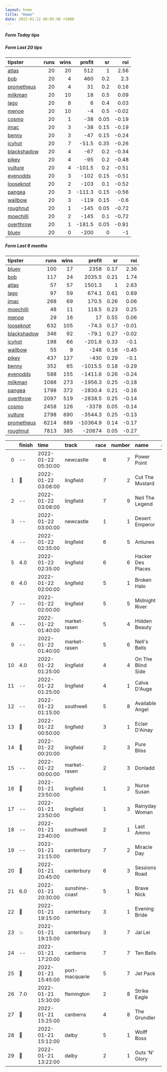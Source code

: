 ```yaml
---   
layout: home  
title: "Home"   
date: 2022-01-22 06:05:06 +1000  
---   
```



##### Form Today tips   

##### Form Last 20 tips   

| tipster                                                         |   runs |   wins |   profit |   sr |   roi |
|:----------------------------------------------------------------|-------:|-------:|---------:|-----:|------:|
| [atlas](https://mrwayneo.github.io/tips/atlas.html)             |     20 |     20 |    512   | 1    |  2.56 |
| [bob](https://mrwayneo.github.io/tips/bob.html)                 |     20 |      4 |    460   | 0.2  |  2.3  |
| [prometheus](https://mrwayneo.github.io/tips/prometheus.html)   |     20 |      4 |     31   | 0.2  |  0.16 |
| [milkman](https://mrwayneo.github.io/tips/milkman.html)         |     20 |     10 |     18   | 0.5  |  0.09 |
| [lago](https://mrwayneo.github.io/tips/lago.html)               |     20 |      8 |      6   | 0.4  |  0.03 |
| [menoe](https://mrwayneo.github.io/tips/menoe.html)             |     20 |     10 |     -4   | 0.5  | -0.02 |
| [cosmo](https://mrwayneo.github.io/tips/cosmo.html)             |     20 |      1 |    -38   | 0.05 | -0.19 |
| [jmac](https://mrwayneo.github.io/tips/jmac.html)               |     20 |      3 |    -38   | 0.15 | -0.19 |
| [benny](https://mrwayneo.github.io/tips/benny.html)             |     20 |      3 |    -47   | 0.15 | -0.24 |
| [icyhot](https://mrwayneo.github.io/tips/icyhot.html)           |     20 |      7 |    -51.5 | 0.35 | -0.26 |
| [blackshadow](https://mrwayneo.github.io/tips/blackshadow.html) |     20 |      4 |    -67   | 0.2  | -0.34 |
| [pikey](https://mrwayneo.github.io/tips/pikey.html)             |     20 |      4 |    -95   | 0.2  | -0.48 |
| [vulture](https://mrwayneo.github.io/tips/vulture.html)         |     20 |      4 |   -101.5 | 0.2  | -0.51 |
| [evenodds](https://mrwayneo.github.io/tips/evenodds.html)       |     20 |      3 |   -102   | 0.15 | -0.51 |
| [looseknot](https://mrwayneo.github.io/tips/looseknot.html)     |     20 |      2 |   -103   | 0.1  | -0.52 |
| [pangea](https://mrwayneo.github.io/tips/pangea.html)           |     20 |      3 |   -111.3 | 0.15 | -0.56 |
| [wallbow](https://mrwayneo.github.io/tips/wallbow.html)         |     20 |      3 |   -119   | 0.15 | -0.6  |
| [roughnut](https://mrwayneo.github.io/tips/roughnut.html)       |     20 |      1 |   -145   | 0.05 | -0.72 |
| [moechilli](https://mrwayneo.github.io/tips/moechilli.html)     |     20 |      2 |   -145   | 0.1  | -0.72 |
| [overthrow](https://mrwayneo.github.io/tips/overthrow.html)     |     20 |      1 |   -181.5 | 0.05 | -0.91 |
| [bluey](https://mrwayneo.github.io/tips/bluey.html)             |     20 |      0 |   -200   | 0    | -1    |

##### Form Last 6 months   

| tipster                                                         |   runs |   wins |   profit |   sr |   roi |
|:----------------------------------------------------------------|-------:|-------:|---------:|-----:|------:|
| [bluey](https://mrwayneo.github.io/tips/bluey.html)             |    100 |     17 |   2358   | 0.17 |  2.36 |
| [bob](https://mrwayneo.github.io/tips/bob.html)                 |    117 |     24 |   2035.5 | 0.21 |  1.74 |
| [atlas](https://mrwayneo.github.io/tips/atlas.html)             |     57 |     57 |   1501.3 | 1    |  2.63 |
| [lago](https://mrwayneo.github.io/tips/lago.html)               |     97 |     59 |    674.1 | 0.61 |  0.69 |
| [jmac](https://mrwayneo.github.io/tips/jmac.html)               |    268 |     69 |    170.5 | 0.26 |  0.06 |
| [moechilli](https://mrwayneo.github.io/tips/moechilli.html)     |     48 |     11 |    118.5 | 0.23 |  0.25 |
| [menoe](https://mrwayneo.github.io/tips/menoe.html)             |     29 |     16 |     17   | 0.55 |  0.06 |
| [looseknot](https://mrwayneo.github.io/tips/looseknot.html)     |    632 |    105 |    -74.3 | 0.17 | -0.01 |
| [blackshadow](https://mrwayneo.github.io/tips/blackshadow.html) |    346 |     92 |    -79.1 | 0.27 | -0.02 |
| [icyhot](https://mrwayneo.github.io/tips/icyhot.html)           |    198 |     66 |   -201.6 | 0.33 | -0.1  |
| [wallbow](https://mrwayneo.github.io/tips/wallbow.html)         |     55 |      9 |   -248   | 0.16 | -0.45 |
| [pikey](https://mrwayneo.github.io/tips/pikey.html)             |    437 |    127 |   -430   | 0.29 | -0.1  |
| [benny](https://mrwayneo.github.io/tips/benny.html)             |    352 |     65 |  -1015.5 | 0.18 | -0.29 |
| [evenodds](https://mrwayneo.github.io/tips/evenodds.html)       |    588 |    155 |  -1411.6 | 0.26 | -0.24 |
| [milkman](https://mrwayneo.github.io/tips/milkman.html)         |   1088 |    273 |  -1956.3 | 0.25 | -0.18 |
| [pangea](https://mrwayneo.github.io/tips/pangea.html)           |   1798 |    372 |  -2830.4 | 0.21 | -0.16 |
| [overthrow](https://mrwayneo.github.io/tips/overthrow.html)     |   2097 |    519 |  -2838.5 | 0.25 | -0.14 |
| [cosmo](https://mrwayneo.github.io/tips/cosmo.html)             |   2458 |    126 |  -3378   | 0.05 | -0.14 |
| [vulture](https://mrwayneo.github.io/tips/vulture.html)         |   2798 |    690 |  -3544.3 | 0.25 | -0.13 |
| [prometheus](https://mrwayneo.github.io/tips/prometheus.html)   |   6214 |    889 | -10364.9 | 0.14 | -0.17 |
| [roughnut](https://mrwayneo.github.io/tips/roughnut.html)       |   7813 |    385 | -20874   | 0.05 | -0.27 |

|    | finish            | time                | track          |   race |   number | name              |   odds | tipster            |
|---:|:------------------|:--------------------|:---------------|-------:|---------:|:------------------|-------:|:-------------------|
|  0 | --                | 2022-01-22 05:30:00 | newcastle      |      6 |        7 | Power Point       |   8    | looseknot          |
|  1 | :3rd_place_medal: | 2022-01-22 03:08:00 | lingfield      |      7 |        2 | Cut The Mustard   |   7.5  | overthrow          |
|  2 | --                | 2022-01-22 03:08:00 | lingfield      |      7 |        9 | Neil The Legend   |   3.5  | overthrow          |
|  3 | --                | 2022-01-22 03:00:00 | newcastle      |      1 |        1 | Desert Emperor    |   4.4  | vulture            |
|  4 | --                | 2022-01-22 02:35:00 | lingfield      |      6 |        5 | Antunes           |  71    | overthrow          |
|  5 | 4.0               | 2022-01-22 02:35:00 | lingfield      |      6 |        6 | Hacker Des Places |  12    | pangea,overthrow   |
|  6 | 4.0               | 2022-01-22 02:00:00 | lingfield      |      5 |        1 | Broken Halo       |   3.3  | overthrow          |
|  7 | --                | 2022-01-22 02:00:00 | lingfield      |      5 |        5 | Midnight River    |   9.5  | overthrow          |
|  8 | --                | 2022-01-22 01:40:00 | market-rasen   |      5 |        4 | Hidden Beauty     |   2.9  | vulture,milkman    |
|  9 | --                | 2022-01-22 01:40:00 | market-rasen   |      5 |        6 | Nell's Bells      |   3.8  | evenodds,milkman   |
| 10 | 4.0               | 2022-01-22 01:25:00 | lingfield      |      4 |        4 | On The Blind Side |   2.8  | overthrow          |
| 11 | --                | 2022-01-22 01:25:00 | lingfield      |      4 |        1 | Calva D'Auge      |   3.3  | overthrow          |
| 12 | --                | 2022-01-22 01:15:00 | southwell      |      5 |        8 | Available Angel   |  11    | cosmo,bluey        |
| 13 | :2nd_place_medal: | 2022-01-22 00:50:00 | lingfield      |      3 |        1 | Eclair D'Ainay    |   3.8  | evenodds,overthrow |
| 14 | :3rd_place_medal: | 2022-01-22 00:20:00 | lingfield      |      2 |        3 | Pure Bliss        |  10    | milkman            |
| 15 | --                | 2022-01-22 00:00:00 | market-rasen   |      2 |        3 | Donladd           |   6    | overthrow          |
| 16 | :2nd_place_medal: | 2022-01-21 23:50:00 | lingfield      |      1 |        2 | Nurse Susan       |   2.85 | evenodds,lago      |
| 17 | --                | 2022-01-21 23:50:00 | lingfield      |      1 |        3 | Rainyday Woman    |   2.8  | evenodds,overthrow |
| 18 | --                | 2022-01-21 23:40:00 | southwell      |      2 |        1 | Last Ammo         |   1.8  | vulture,milkman    |
| 19 | --                | 2022-01-21 21:15:00 | canterbury     |      7 |        2 | Miracle Day       |   4.6  | benny,pangea       |
| 20 | :3rd_place_medal: | 2022-01-21 20:45:00 | canterbury     |      6 |        3 | Sessions Road     |   7.5  | pangea             |
| 21 | 6.0               | 2022-01-21 20:30:00 | sunshine-coast |      5 |        1 | Brave Nick        |   2.9  | evenodds,overthrow |
| 22 | :3rd_place_medal: | 2022-01-21 19:15:00 | canterbury     |      3 |        1 | Evening Bride     |   3.9  | milkman            |
| 23 | :boom:            | 2022-01-21 19:15:00 | canterbury     |      3 |        7 | Jal Lei           |   1.65 | vulture,milkman    |
| 24 | --                | 2022-01-21 17:20:00 | canberra       |      7 |        7 | Ten Bells         |   2    | benny,pangea       |
| 25 | :3rd_place_medal: | 2022-01-21 15:45:00 | port-macquarie |      5 |        7 | Jet Pack          |   4.8  | looseknot          |
| 26 | 7.0               | 2022-01-21 15:30:00 | flemington     |      2 |        8 | Strike Eagle      |   7.5  | vulture            |
| 27 | :2nd_place_medal: | 2022-01-21 15:25:00 | canberra       |      4 |        8 | The Grundler      |   5.5  | vulture            |
| 28 | :3rd_place_medal: | 2022-01-21 15:12:00 | dalby          |      5 |        1 | Wolff Boss        |   5    | pangea             |
| 29 | :3rd_place_medal: | 2022-01-21 13:22:00 | dalby          |      2 |        1 | Guts 'N' Glory    |   3.5  | looseknot          |
